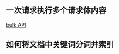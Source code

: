 
## 一次请求执行多个请求体内容

[bulk API](https://www.elastic.co/guide/en/elasticsearch/reference/6.0/docs-bulk.html)

## 如何将文档中关键词分词并索引
